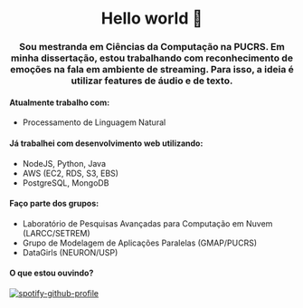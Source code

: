 <h1 align="center">Hello world 👋</h1>
<h3 align="center">Sou mestranda em Ciências da Computação na PUCRS. Em minha dissertação, estou trabalhando com reconhecimento de emoções na fala em ambiente de streaming. Para isso, a ideia é utilizar features de áudio e de texto.</h3>

<h4 align="left">Atualmente trabalho com:</h4>

- Processamento de Linguagem Natural

<h4 align="left">Já trabalhei com desenvolvimento web utilizando:</h4>

- NodeJS, Python, Java
- AWS (EC2, RDS, S3, EBS)
- PostgreSQL, MongoDB

<h4 align="left">Faço parte dos grupos:</h4>

- Laboratório de Pesquisas Avançadas para Computação em Nuvem (LARCC/SETREM)
- Grupo de Modelagem de Aplicações Paralelas (GMAP/PUCRS)
- DataGirls (NEURON/USP)

<h4 align="left">O que estou ouvindo?</h4>

[![spotify-github-profile](https://spotify-github-profile.vercel.app/api/view?uid=rarigudi&cover_image=true&theme=novatorem&bar_color=22b925&bar_color_cover=false)](https://github.com/kittinan/spotify-github-profile)
